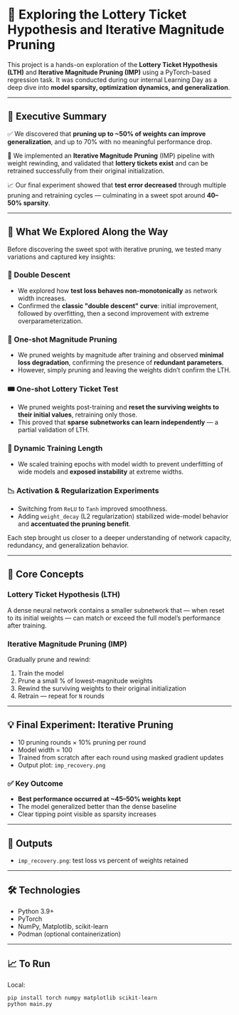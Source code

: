 # 🎯 Exploring the Lottery Ticket Hypothesis and Iterative Magnitude Pruning

This project is a hands-on exploration of the **Lottery Ticket Hypothesis (LTH)** and **Iterative Magnitude Pruning (IMP)** using a PyTorch-based regression task. It was conducted during our internal Learning Day as a deep dive into **model sparsity, optimization dynamics, and generalization**.

---

## 📌 Executive Summary

✅ We discovered that **pruning up to ~50% of weights can improve generalization**, and up to 70% with no meaningful performance drop.

🧠 We implemented an **Iterative Magnitude Pruning** (IMP) pipeline with weight rewinding, and validated that **lottery tickets exist** and can be retrained successfully from their original initialization.

📈 Our final experiment showed that **test error decreased** through multiple pruning and retraining cycles — culminating in a sweet spot around **40–50% sparsity**.

---

## 🧭 What We Explored Along the Way

Before discovering the sweet spot with iterative pruning, we tested many variations and captured key insights:

### 🔁 Double Descent
- We explored how **test loss behaves non-monotonically** as network width increases.
- Confirmed the **classic "double descent" curve**: initial improvement, followed by overfitting, then a second improvement with extreme overparameterization.

### 🧹 One-shot Magnitude Pruning
- We pruned weights by magnitude after training and observed **minimal loss degradation**, confirming the presence of **redundant parameters**.
- However, simply pruning and leaving the weights didn’t confirm the LTH.

### 🎟️ One-shot Lottery Ticket Test
- We pruned weights post-training and **reset the surviving weights to their initial values**, retraining only those.
- This proved that **sparse subnetworks can learn independently** — a partial validation of LTH.

### 🔄 Dynamic Training Length
- We scaled training epochs with model width to prevent underfitting of wide models and **exposed instability** at extreme widths.

### 📉 Activation & Regularization Experiments
- Switching from `ReLU` to `Tanh` improved smoothness.
- Adding `weight_decay` (L2 regularization) stabilized wide-model behavior and **accentuated the pruning benefit**.

Each step brought us closer to a deeper understanding of network capacity, redundancy, and generalization behavior.

---

## 🧠 Core Concepts

### Lottery Ticket Hypothesis (LTH)
A dense neural network contains a smaller subnetwork that — when reset to its initial weights — can match or exceed the full model’s performance after training.

### Iterative Magnitude Pruning (IMP)
Gradually prune and rewind:
1. Train the model
2. Prune a small % of lowest-magnitude weights
3. Rewind the surviving weights to their original initialization
4. Retrain — repeat for `N` rounds

---

## 💡 Final Experiment: Iterative Pruning

- 10 pruning rounds × 10% pruning per round
- Model width = 100
- Trained from scratch after each round using masked gradient updates
- Output plot: `imp_recovery.png`

### ✅ Key Outcome

- **Best performance occurred at ~45–50% weights kept**
- The model generalized better than the dense baseline
- Clear tipping point visible as sparsity increases

---

## 📂 Outputs

- `imp_recovery.png`: test loss vs percent of weights retained

---

## 🛠 Technologies

- Python 3.9+
- PyTorch
- NumPy, Matplotlib, scikit-learn
- Podman (optional containerization)

---

## 📈 To Run

Local:

```bash
pip install torch numpy matplotlib scikit-learn
python main.py
